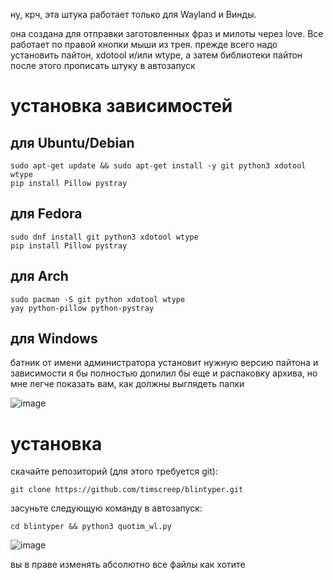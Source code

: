 ну, крч, эта штука работает только для Wayland и Винды.

она создана для отправки заготовленных фраз и милоты через love.
Все работает по правой кнопки мыши из трея.
прежде всего надо установить пайтон, xdotool и/или wtype, а затем библиотеки пайтон
после этого прописать штуку в автозапуск

# установка зависимостей

## для Ubuntu/Debian
```
sudo apt-get update && sudo apt-get install -y git python3 xdotool wtype
pip install Pillow pystray
```
## для Fedora
```
sudo dnf install git python3 xdotool wtype
pip install Pillow pystray
```
## для Arch
```
sudo pacman -S git python xdotool wtype
yay python-pillow python-pystray
```

## для Windows
батник от имени администратора установит нужную версию пайтона и зависимости
я бы полностью допилил бы еще и распаковку архива, но мне легче показать вам, как должны выглядеть папки

![image](https://github.com/timscreep/blintyper/assets/81462085/5e078370-d63e-4707-9972-40eee1faad9a)


# установка
скачайте репозиторий (для этого требуется git):
```
git clone https://github.com/timscreep/blintyper.git
```
засуньте следующую команду в автозапуск:
```
cd blintyper && python3 quotim_wl.py
```
![image](https://github.com/timscreep/blintyper/assets/81462085/042f83cd-29ed-4862-b1f6-7ed7a5b2fa0d)




вы в праве изменять абсолютно все файлы как хотите
